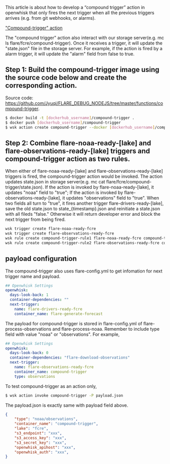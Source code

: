 This article is about how to develop a “compound trigger” action in openwhisk that only fires the next trigger when all the previous triggers arrives  (e.g. from git webhooks, or alarms).

["Compound-trigger" action](https://docs.google.com/drawings/d/1vuVv8oTUOf1VD017zIsQ6Jdoys8al-Zy_55RJZvDK2Y/edit)

The "compound trigger" action also interact with our storage server(e.g. mc ls flare/fcre/compound-trigger). Once it receives a trigger, it will update the "state.json" file in the storage server. For example, if the action is fired by a alarm trigger, it will update the "alarm" field from false to true. 

## Step 1: Build the compound-trigger image using the source code below and create the corresponding action. 

Source code: https://github.com/Jyuqi/FLARE_DEBUG_NODEJS/tree/master/functions/compound-trigger.

```sh
$ docker build -t [dockerhub_username]/compound-trigger .
$ docker push [dockerhub_username]/compound-trigger
$ wsk action create compound-trigger --docker [dockerhub_username]/compound-trigger
```

## Step 2: Combine flare-noaa-ready-[lake] and flare-observations-ready-[lake] triggers and compound-trigger action as two rules. 
When either of  flare-noaa-ready-[lake] and flare-observations-ready-[lake] triggers is fired, the compound-trigger action would be invoked. The action updates state.json in storage server(e.g. mc cat flare/fcre/compound-trigger/state.json). If the action is invoked by flare-noaa-ready-[lake], it updates "noaa" field to "true"; If the action is invoked by flare-observations-ready-[lake], it updates "observations" field to "true". When two fields all turn to "true", it fires another trigger flare-drivers-ready-[lake], save the old state.json to state_{timestamp}.json and reinitiate a state.json with all fileds "false." Otherwise it will return developer error and block the next trigger from being fired. 

```sh
wsk trigger create flare-noaa-ready-fcre
wsk trigger create flare-observations-ready-fcre
wsk rule create compound-trigger-rule1 flare-noaa-ready-fcre compound-trigger
wsk rule create compound-trigger-rule2 flare-observations-ready-fcre compound-trigger
```

## payload configuration

The compound-trigger also uses flare-config.yml to get infomation for next trigger name and payload.
```yaml
## Openwhisk Settings
openwhisk:
  days-look-back: 1
  container-dependencies: ""
  next-trigger:
    name: flare-drivers-ready-fcre
    container_name: flare-generate-forecast
```

The payload for compound-trigger is stored in flare-config.yml of flare-process-observations and flare-process-noaa. Remember to include type field with value "noaa" or "observations". For example,
```yaml
## Openwhisk Settings
openwhisk:
  days-look-back: 0
  container-dependencies: "flare-download-observations"
  next-trigger:
    name: flare-observations-ready-fcre
    container_name: compound-trigger
    type: observations
```

To test compound-trigger as an action only,
```sh
$ wsk action invoke compound-trigger -P payload.json
```
The payload.json is exactly same with payload field above.

```json
{
    "type": "noaa/observations",
    "container_name": "compound-trigger",
    "lake": "fcre",
    "s3_endpoint": "xxx",
    "s3_access_key": "xxx",
    "s3_secret_key": "xxx",
    "openwhisk_apihost": "xxx",
    "openwhisk_auth": "xxx",
}
```
